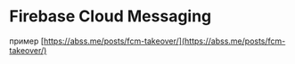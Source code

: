 # Firebase Cloud Messaging

пример [https://abss.me/posts/fcm-takeover/](https://abss.me/posts/fcm-takeover/)


